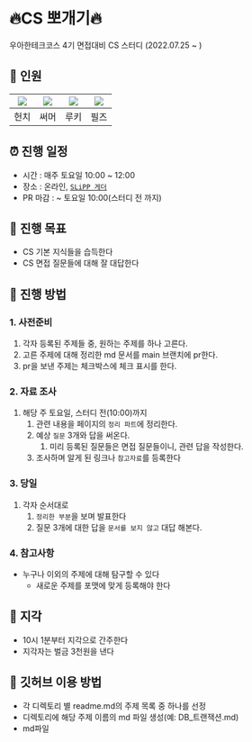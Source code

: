 # 🔥CS 뽀개기🔥
우아한테크코스 4기 면접대비 CS 스터디 (2022.07.25 ~ )

## 🦊 인원
|[![](https://github.com/BETTERFUTURE4.png?size=80)](https://github.com/BETTERFUTURE4)|[![](https://github.com/hyewoncc.png?size=80)](https://github.com/hyewoncc) |[![](https://github.com/Wishoon.png?size=80)](https://github.com/Wishoon) | [![](https://github.com/progress0407.png?size=80)](https://github.com/progress0407)|
|:---:|:---:|:---:|:---:|
| 헌치 | 써머 | 루키 | 필즈 |

## ⏰ 진행 일정
- 시간 : 매주 토요일 10:00 ~ 12:00
- 장소 : 온라인, [`SLiPP 게더`](https://app.gather.town/app/rlgHKPj38GyqLB9z/SLiPP)
- PR 마감 : ~ 토요일 10:00(스터디 전 까지)

## 🎯 진행 목표
- CS 기본 지식들을 습득한다
- CS 면접 질문들에 대해 잘 대답한다

## 📖 진행 방법

### 1. 사전준비

1. 각자 등록된 주제들 중, 원하는 주제를 하나 고른다.
2. 고른 주제에 대해 정리한 md 문서를 main 브랜치에 pr한다.
3. pr을 보낸 주제는 체크박스에 체크 표시를 한다.

### 2. 자료 조사

1. 해당 주 토요일, 스터디 전(10:00)까지 
    1. 관련 내용을 페이지의 `정리 파트`에 정리한다.
    2. 예상 `질문` 3개와 답을 써온다.
        1. 미리 등록된 질문들은 면접 질문들이니, 관련 답을 작성한다.
    3. 조사하며 알게 된 링크나 `참고자료`를 등록한다

### 3. 당일

1. 각자 순서대로
    1. `정리한 부분`을 보며 발표한다
    2. 질문 3개에 대한 답을 `문서를 보지 않고` 대답 해본다.
    
### 4. 참고사항
- 누구나 이외의 주제에 대해 탐구할 수 있다
    - 새로운 주제를 포맷에 맞게 등록해야 한다

## 🙏 지각
- 10시 1분부터 지각으로 간주한다
- 지각자는 벌금 3천원을 낸다

## 🖤 깃허브 이용 방법
- 각 디렉토리 별 readme.md의 주제 목록 중 하나를 선정
- 디렉토리에 해당 주제 이름의 md 파일 생성(예: DB_트랜잭션.md)
- md파일 
